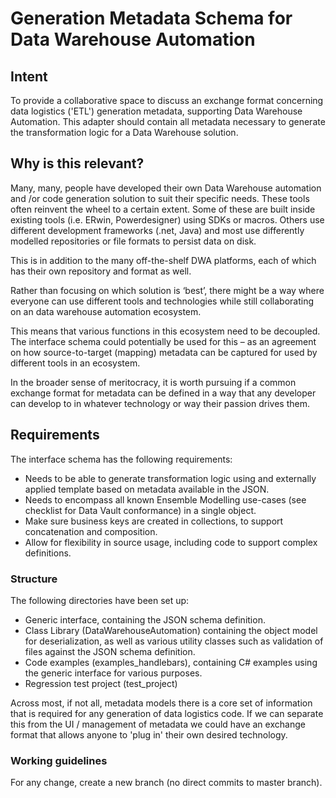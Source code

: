 # Generation Metadata Schema for Data Warehouse Automation

## Intent

To provide a collaborative space to discuss an exchange format concerning data logistics ('ETL') generation metadata, supporting Data Warehouse Automation. This adapter should contain all metadata necessary to generate the transformation logic for a Data Warehouse solution.

## Why is this relevant?

Many, many, people have developed their own Data Warehouse automation and /or code generation solution to suit their specific needs. These tools often reinvent the wheel to a certain extent. Some of these are built inside existing tools (i.e. ERwin, Powerdesigner) using SDKs or macros. Others use different development frameworks (.net, Java) and most use differently modelled repositories or file formats to persist data on disk.

This is in addition to the many off-the-shelf DWA platforms, each of which has their own repository and format as well.

Rather than focusing on which solution is ‘best’, there might be a way where everyone can use different tools and technologies while still collaborating on an data warehouse automation ecosystem.

This means that various functions in this ecosystem need to be decoupled. The interface schema could potentially be used for this – as an agreement on how source-to-target (mapping) metadata can be captured for used by different tools in an ecosystem.

In the broader sense of meritocracy, it is worth pursuing if a common exchange format for metadata can be defined in a way that any developer can develop to in whatever technology or way their passion drives them.

## Requirements

The interface schema has the following requirements:

- Needs to be able to generate transformation logic using and externally applied template based on metadata available in the JSON.
- Needs to encompass all known Ensemble Modelling use-cases (see checklist for Data Vault conformance) in a single object.
- Make sure business keys are created in collections, to support concatenation and composition.
- Allow for flexibility in source usage, including code to support complex definitions.

### Structure

The following directories have been set up:

- Generic interface, containing the JSON schema definition.
- Class Library (DataWarehouseAutomation) containing the object model for deserialization, as well as various utility classes such as validation of files against the JSON schema definition.
- Code examples (examples_handlebars), containing C# examples using the generic interface for various purposes.
- Regression test project (test_project)

Across most, if not all, metadata models there is a core set of information that is required for any generation of data logistics code. If we can separate this from the UI / management of metadata we could have an exchange format that allows anyone to 'plug in' their own desired technology.

### Working guidelines

For any change, create a new branch (no direct commits to master branch).
